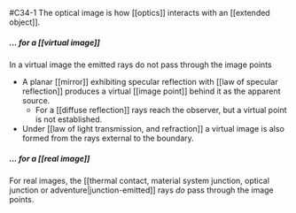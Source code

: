 #C34-1 
The optical image is how [[optics]] interacts with an [[extended object]].

##### ... for a [[virtual image]]
In a virtual image the emitted rays do not pass through the image points
- A planar [[mirror]] exhibiting specular reflection with [[law of specular reflection]] produces a virtual [[image point]] behind it as the apparent source.
	- For a [[diffuse reflection]] rays reach the observer, but a virtual point is not established.
- Under [[law of light transmission, and refraction]] a virtual image is also formed from the rays external to the boundary.

##### ... for a [[real image]]
For real images, the [[thermal contact, material system junction, optical junction or adventure|junction-emitted]] rays *do* pass through the image points.